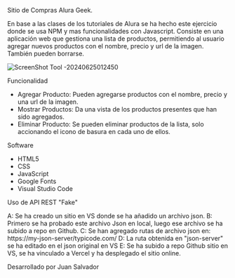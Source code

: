 Sitio de Compras Alura Geek.

En base a las clases de los tutoriales de Alura se ha hecho este ejercicio donde se usa NPM y mas funcionalidades con Javascript. Consiste en una aplicación web que gestiona una lista de productos, permitiendo al usuario agregar nuevos productos con el nombre, precio y url de la imagen. También pueden borrarse.

![ScreenShot Tool -20240625012450](https://github.com/JuanSalvador73/alura-geek/assets/99113565/10491cf5-f5df-4c5e-ad5e-26f7a421c8d8)

Funcionalidad

* Agregar Producto: Pueden agregarse productos con el nombre, precio y una url de la imagen.
* Mostrar Productos: Da una vista de los productos presentes que han sido agregados.
* Eliminar Producto: Se pueden eliminar productos de la lista, solo accionando el icono de basura en cada uno de ellos.

Software

* HTML5
* CSS
* JavaScript
* Google Fonts
* Visual Studio Code

Uso de API REST "Fake"

A: Se ha creado un sitio en VS donde se ha añadido un archivo json.
B: Primero se ha probado este archivo Json en local, luego ese archivo se ha subido a repo en Github.
C: Se han agregado rutas de archivo json en: https://my-json-server/typicode.com/
D: La ruta obtenida en "json-server" se ha editado en el json original en VS
E: Se ha subido a repo Github sitio en VS, se ha vinculado a Vercel y ha desplegado el sitio online.

Desarrollado por Juan Salvador

